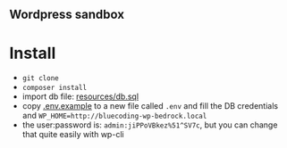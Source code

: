 ## Wordpress sandbox

# Install

- `git clone`
- `composer install`
- import db file: [resources/db.sql](resources/db.sql)
- copy [.env.example](.env.example) to a new file called `.env` and fill the DB credentials and `WP_HOME=http://bluecoding-wp-bedrock.local`
- the user:password is: `admin:jiPPoVBkez%51^SV7c`, but you can change that quite easily with wp-cli

